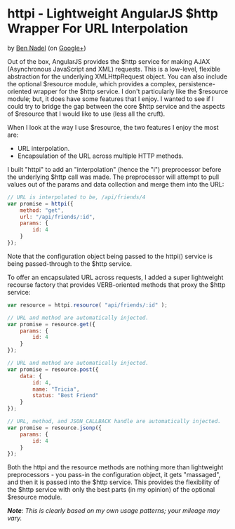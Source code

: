 
# httpi - Lightweight AngularJS $http Wrapper For URL Interpolation

by [Ben Nadel][1] (on [Google+][2])

Out of the box, AngularJS provides the $http service for making AJAX (Asynchronous JavaScript and XML)
requests. This is a low-level, flexible abstraction for the underlying XMLHttpRequest object. You can
also include the optional $resource module, which provides a complex, persistence-oriented wrapper for 
the $http service. I don't particularly like the $resource module; but, it does have some features 
that I enjoy. I wanted to see if I could try to bridge the gap between the core $http service and the
aspects of $resource that I would like to use (less all the cruft).

When I look at the way I use $resource, the two features I enjoy the most are:

* URL interpolation.
* Encapsulation of the URL across multiple HTTP methods.

I built "httpi" to add an "interpolation" (hence the "i") preprocessor before the underlying $http
call was made. The preprocessor will attempt to pull values out of the params and data collection and
merge them into the URL:

```js
// URL is interpolated to be, /api/friends/4
var promise = httpi({
	method: "get",
	url: "/api/friends/:id",
	params: {
		id: 4
	}
});
```

Note that the configuration object being passed to the httpi() service is being passed-through to the
$http service.

To offer an encapsulated URL across requests, I added a super lightweight recourse factory that 
provides VERB-oriented methods that proxy the $http service:

```js
var resource = httpi.resource( "api/friends/:id" );

// URL and method are automatically injected.
var promise = resource.get({
	params: {
		id: 4
	}
});

// URL and method are automatically injected.
var promise = resource.post({
	data: {
		id: 4,
		name: "Tricia",
		status: "Best Friend"
	}
});

// URL, method, and JSON_CALLBACK handle are automatically injected.
var promise = resource.jsonp({
	params: {
		id: 4
	}	
});
```

Both the httpi and the resource methods are nothing more than lightweight preprocessors - you pass-in
the configuration object, it gets "massaged", and then it is passed into the $http service. This 
provides the flexibility of the $http service with only the best parts (in my opinion) of the optional
$resource module.

_**Note**: This is clearly based on my own usage patterns; your mileage may vary._


[1]: http://www.bennadel.com
[2]: https://plus.google.com/108976367067760160494?rel=author